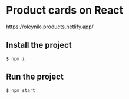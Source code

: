 # Product cards on React

https://oleynik-products.netlify.app/

## Install the project

```
$ npm i
```
## Run the project

```
$ npm start
```
